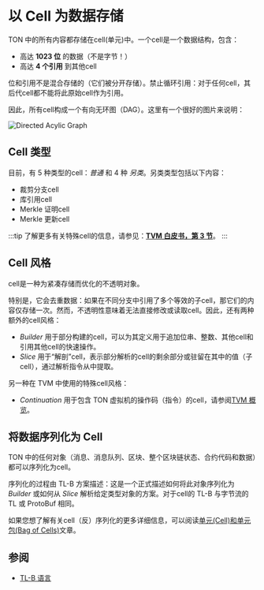 # 以 Cell 为数据存储

TON 中的所有内容都存储在cell(单元)中。一个cell是一个数据结构，包含：

- 高达 **1023 位** 的数据（不是字节！）
- 高达 **4 个引用** 到其他cell

位和引用不是混合存储的（它们被分开存储）。禁止循环引用：对于任何cell，其后代cell都不能将此原始cell作为引用。

因此，所有cell构成一个有向无环图（DAG）。这里有一个很好的图片来说明：

![Directed Acylic Graph](/img/docs/dag.png)

## Cell 类型

目前，有 5 种类型的cell：_普通_ 和 4 种 _另类_。另类类型包括以下内容：

- 裁剪分支cell
- 库引用cell
- Merkle 证明cell
- Merkle 更新cell

:::tip
了解更多有关特殊cell的信息，请参见：[**TVM 白皮书，第 3 节**](https://ton.org/tvm.pdf)。
:::

## Cell 风格

cell是一种为紧凑存储而优化的不透明对象。

特别是，它会去重数据：如果在不同分支中引用了多个等效的子cell，那它们的内容仅存储一次。然而，不透明性意味着无法直接修改或读取cell。因此，还有两种额外的cell风格：

- _Builder_ 用于部分构建的cell，可以为其定义用于追加位串、整数、其他cell和引用其他cell的快速操作。
- _Slice_ 用于“解剖”cell，表示部分解析的cell的剩余部分或驻留在其中的值（子cell），通过解析指令从中提取。

另一种在 TVM 中使用的特殊cell风格：

- _Continuation_ 用于包含 TON 虚拟机的操作码（指令）的cell，请参阅[TVM 概览](/learn/tvm-instructions/tvm-overview)。

## 将数据序列化为 Cell

TON 中的任何对象（消息、消息队列、区块、整个区块链状态、合约代码和数据）都可以序列化为cell。

序列化的过程由 TL-B 方案描述：这是一个正式描述如何将此对象序列化为 _Builder_ 或如何从 _Slice_ 解析给定类型对象的方案。对于cell的 TL-B 与字节流的 TL 或 ProtoBuf 相同。

如果您想了解有关cell（反）序列化的更多详细信息，可以阅读[单元(Cell)和单元包(Bag of Cells)](/develop/data-formats/cell-boc)文章。

## 参阅

- [TL-B 语言](/develop/data-formats/tl-b-language)
